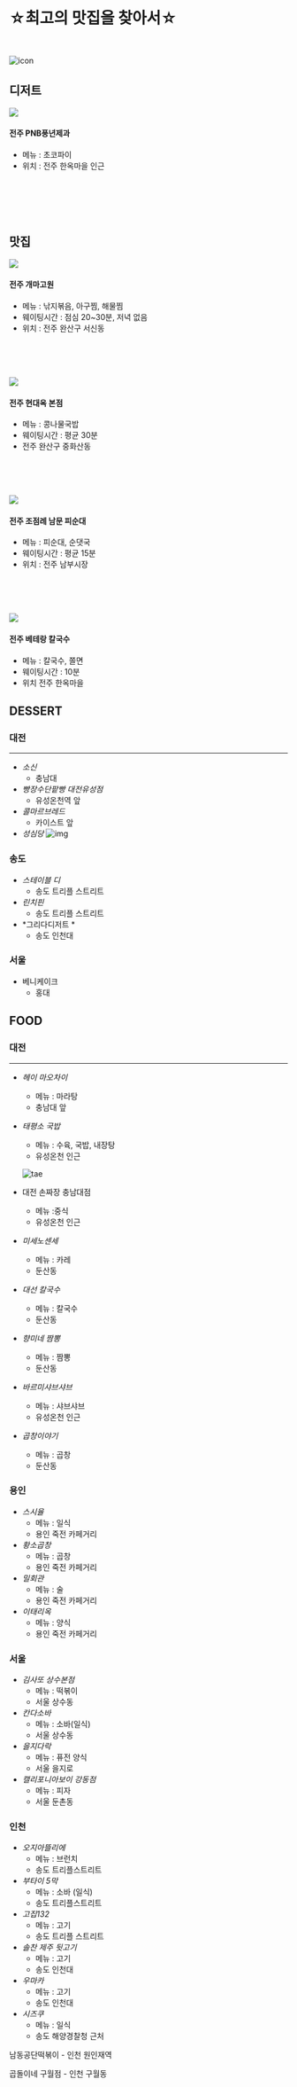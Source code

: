 # ☆최고의 맛집을 찾아서☆
<br/>

![icon](https://item.kakaocdn.net/do/145e6bf1f7cc70a6d9dad443af101a70f43ad912ad8dd55b04db6a64cddaf76d)

## 디저트
![](https://pup-review-phinf.pstatic.net/MjAyMzAxMTJfMTI5/MDAxNjczNDUxODczMTY5.lMx2heSjfB3lwPI8ooiEyfH2H9sdfumE94H1Il7ZgPIg.wDjEbVx4gGX5sl6l4-nLmA19WA0Go_Zr60i0H6sbE-gg.JPEG/20230109_131932.jpg)
#### 전주 PNB풍년제과
- 메뉴 : 초코파이
- 위치 : 전주 한옥마을 인근
<br> 
<br> 
<br> 
<br> 

## 맛집

![](https://ldb-phinf.pstatic.net/20220215_269/164485819250860Sls_JPEG/Screenshot_20220215-020229_NAVER.jpg)
#### 전주 개마고원 
- 메뉴 : 낚지볶음, 아구찜, 해물찜
- 웨이팅시간 : 점심 20~30분, 저녁 없음
- 위치 : 전주 완산구 서신동 
<br> 
<br> 
<br> 


![](https://pup-review-phinf.pstatic.net/MjAyMzAxMTBfMTA2/MDAxNjczMzU0MDYxNjQ3.NBGgl-yxgCxraCaNhMQjsI5vMsrRRqjUtxp_EOhXi3wg.jIpu6xxHsvYZQcxyL6Ckm5tcT9J-4yQ6DUgawHgmHp8g.JPEG/1673353776745-0.jpg)
#### 전주 현대옥 본점
- 메뉴 : 콩나물국밥
- 웨이팅시간 : 평균 30분
- 전주 완산구 중화산동
<br> 
<br> 
<br> 



![](https://ldb-phinf.pstatic.net/20151113_30/1447396114906PXg0R_JPEG/167063555853660_0.jpg)
#### 전주 조점례 남문 피순대
- 메뉴 : 피순대, 순댓국
- 웨이팅시간 : 평균 15분
- 위치 : 전주 남부시장
<br> 
<br> 
<br> 

![](https://ldb-phinf.pstatic.net/20210110_255/16102184980371iS1l_JPEG/6bdVXkyyb0lFksIyZezC-sVZ.jpg)
#### 전주 베테랑 칼국수
- 메뉴 : 칼국수, 쫄면
- 웨이팅시간 : 10분
- 위치 전주 한옥마을
## **DESSERT**

### **대전**
---
- *소신*
  - 충남대
- *빵장수단팥빵 대전유성점*
  - 유성온천역 앞
- *콜마르브레드*
  - 카이스트 앞
- *성심당*
  ![img](https://ak-d.tripcdn.com/images/1i63l22347kts2dsh31FB.jpg?proc=source/trip)

### **송도**
- *스테이블 디*
  - 송도 트리플 스트리트
- *린치핀* 
  - 송도 트리플 스트리트
- *그리다디저트 *
  - 송도 인천대

### **서울**
- 베니케이크 
  - 홍대


## **FOOD**

### 대전
---
- *헤이 마오차이*
  - 메뉴 : 마라탕
  - 충남대 앞
- *태평소 국밥*
  - 메뉴 : 수육, 국밥, 내장탕
  - 유성온천 인근


   ![tae](https://thingool123.godohosting.com/data/goods/21/07/29/1000021873/1000021873_detail_05.jpg)
- 대전 손짜장 충남대점
  - 메뉴 :중식
  - 유성온천 인근
- *미세노센세*
  - 메뉴 : 카레
  - 둔산동
- *대선 칼국수*
  - 메뉴 : 칼국수
  - 둔산동
- *향미네 짬뽕*
  - 메뉴 : 짬뽕
  - 둔산동
- *바르미샤브샤브*
  - 메뉴 : 샤브샤브
  - 유성온천 인근
- *곱창이야기*
  - 메뉴 : 곱창
  - 둔산동

### 용인
- *스시율*
  - 메뉴 : 일식 
  - 용인 죽전 카페거리
- *황소곱창*
  - 메뉴 : 곱창
  - 용인 죽전 카페거리
- *밀회관*
  - 메뉴 : 술 
  - 용인 죽전 카페거리
- *이태리옥*
  - 메뉴 : 양식
  - 용인 죽전 카페거리

### 서울
- *김사또 상수본점*
  - 메뉴 : 떡볶이
  - 서울 상수동
- *칸다소바*
  - 메뉴 : 소바(일식)
  - 서울 상수동
- *을지다락*
  - 메뉴 : 퓨전 양식
  - 서울 을지로
- *캘리포니아보이 강동점*
  - 메뉴 : 피자
  - 서울 둔촌동

### 인천
- *오지아뜰리에*
  - 메뉴 : 브런치
  - 송도 트리플스트리트
- *부타이 5막*
  - 메뉴 : 소바 (일식)
  - 송도 트리플스트리트
- *고집132* 
  - 메뉴 : 고기
  - 송도 트리플 스트리트
- *솔찬 제주 뒷고기*
  - 메뉴 : 고기
  - 송도 인천대
- *우마카*
  - 메뉴 : 고기
  - 송도 인천대
- *시즈쿠* 
  - 메뉴 : 일식
  - 송도 해양경찰청 근처

남동공단떡볶이 - 인천 원인재역

곱돌이네 구월점 - 인천 구월동